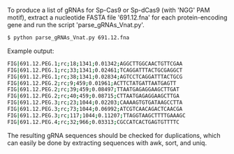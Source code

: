 To produce a list of gRNAs for Sp-Cas9 or Sp-dCas9 (with 'NGG' PAM motif), extract a nucleotide FASTA file '691.12.fna' for each protein-encoding gene  and run the script 'parse_gRNAs_Vnat.py'.

```bash
$ python parse_gRNAs_Vnat.py 691.12.fna
```

Example output:
```bash
FIG|691.12.PEG.1;rc;18;1341;0.01342;AGGCTTGGCAACTGTTCGAA
FIG|691.12.PEG.1;rc;33;1341;0.02461;TCAGGATTTACTGCGAGGCT
FIG|691.12.PEG.1;rc;38;1341;0.02834;AGTCCTCAGGATTTACTGCG
FIG|691.12.PEG.2;rc;9;459;0.01961;ACTTCTATGATTAATGAGTT
FIG|691.12.PEG.2;rc;39;459;0.08497;TTAATGAGAGGAAGCTTGAT
FIG|691.12.PEG.2;rc;40;459;0.08715;CTTAATGAGAGGAAGCTTGA
FIG|691.12.PEG.3;rc;23;1044;0.02203;CAAAAGTGTGATAAGCCTTA
FIG|691.12.PEG.3;rc;73;1044;0.06992;ATCGTCAACAGACTCAACGA
FIG|691.12.PEG.3;rc;117;1044;0.11207;TTAGGTAAGCTTTTGAAAGC
FIG|691.12.PEG.4;rc;32;966;0.03313;CGCCATCACTGAGTGTTTTC
```

The resulting gRNA sequences should be checked for duplications, which can easily be done by extracting sequences with awk, sort, and uniq.
